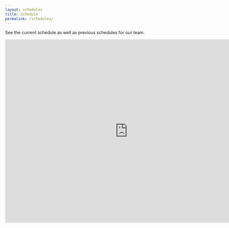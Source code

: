 ```yaml
---
layout: schedules
title: Schedule
permalink: /schedules/
---
```

See the current schedule as well as previous schedules for our team.

<iframe src="https://calendar.google.com/calendar/embed?src=e7e49e42e4b28db512f162757b6d829ea89b7b5cf0b2803323b0d46959818cf9%40group.calendar.google.com&ctz=America%2FLos_Angeles" style="border: 0" width="800" height="600" frameborder="0" scrolling="no"></iframe>